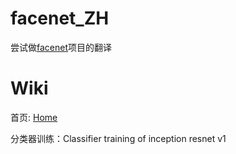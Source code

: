# facenet_ZH

尝试做[facenet](https://github.com/davidsandberg/facenet)项目的翻译

# Wiki

首页: [Home](https://github.com/huangfude/facenet_ZH/blob/master/Wiki/Home.md)

分类器训练：Classifier training of inception resnet v1
